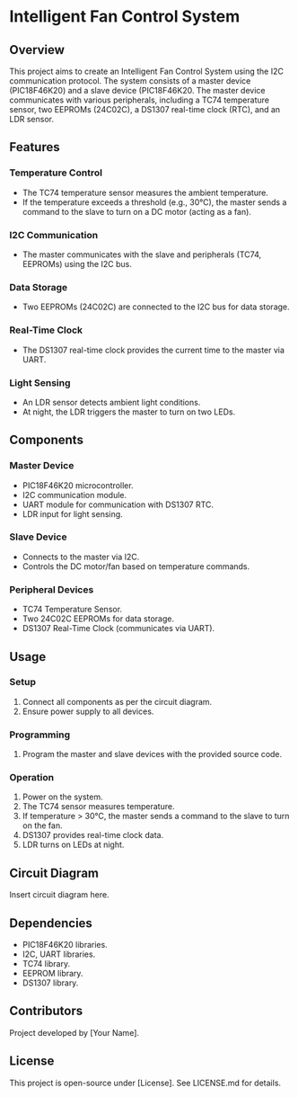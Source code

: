 # Intelligent Fan Control System

## Overview

This project aims to create an Intelligent Fan Control System using the I2C communication protocol. The system consists of a master device (PIC18F46K20) and a slave device (PIC18F46K20. The master device communicates with various peripherals, including a TC74 temperature sensor, two EEPROMs (24C02C), a DS1307 real-time clock (RTC), and an LDR sensor.

## Features

### Temperature Control

- The TC74 temperature sensor measures the ambient temperature.
- If the temperature exceeds a threshold (e.g., 30°C), the master sends a command to the slave to turn on a DC motor (acting as a fan).

### I2C Communication

- The master communicates with the slave and peripherals (TC74, EEPROMs) using the I2C bus.

### Data Storage

- Two EEPROMs (24C02C) are connected to the I2C bus for data storage.

### Real-Time Clock

- The DS1307 real-time clock provides the current time to the master via UART.

### Light Sensing

- An LDR sensor detects ambient light conditions.
- At night, the LDR triggers the master to turn on two LEDs.

## Components

### Master Device

- PIC18F46K20 microcontroller.
- I2C communication module.
- UART module for communication with DS1307 RTC.
- LDR input for light sensing.

### Slave Device

- Connects to the master via I2C.
- Controls the DC motor/fan based on temperature commands.

### Peripheral Devices

- TC74 Temperature Sensor.
- Two 24C02C EEPROMs for data storage.
- DS1307 Real-Time Clock (communicates via UART).

## Usage

### Setup

1. Connect all components as per the circuit diagram.
2. Ensure power supply to all devices.

### Programming

1. Program the master and slave devices with the provided source code.

### Operation

1. Power on the system.
2. The TC74 sensor measures temperature.
3. If temperature > 30°C, the master sends a command to the slave to turn on the fan.
4. DS1307 provides real-time clock data.
5. LDR turns on LEDs at night.

## Circuit Diagram

Insert circuit diagram here.

## Dependencies

- PIC18F46K20 libraries.
- I2C, UART libraries.
- TC74 library.
- EEPROM library.
- DS1307 library.

## Contributors

Project developed by [Your Name].

## License

This project is open-source under [License]. See LICENSE.md for details.

